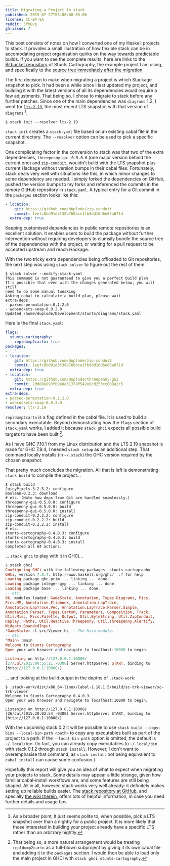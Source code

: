 ```yaml
---
title: Migrating a Project to stack
published: 2015-07-27T03:00:00-03:00
license: CC-BY-SA
reddit: 3fm8vp
gh-issue: 7
---
```


This post consists of notes on how I converted one of my Haskell
projects to stack. It provides a small illustration of how flexible
stack can be in accomodating project organisation quirks on the way
towards predictable builds.<!--more--> If you want to see the complete
results, here are links to the
[Bitbucket repository](https://bitbucket.org/duplode/stunts-cartography)
of Stunts Cartography, the example project I am using, and specifically
to the
[source tree immediately after the
migration](https://bitbucket.org/duplode/stunts-cartography/src/3eb07c44f6e2eed19591f765b14fc5fbe2b8f946).

The first decision to make when migrating a project is which Stackage
snapshot to pick. It had been a while since I last updated my project,
and building it with the latest versions of all its dependencies would
require a few adjustments. That being so, I chose to migrate to stack
before any further patches. Since one of the main dependencies was
`diagrams` 1.2, I went for [`lts-2.19`](
https://www.stackage.org/lts-2.19), the most recent LTS snapshot with
that version of `diagrams` [^why-lts].

[^why-lts]: As a broader point, it just seems polite to, when possible,
pick a LTS snapshot over than a nightly for a public project. It is
more likely that those interested in building your project already have
a specific LTS rather than an arbitrary nightly.

```
$ stack init --resolver lts-2.19
```

`stack init` creates a `stack.yaml` file based on an existing cabal file
in the current directory. The `--resolver` option can be used to pick a
specific snapshot.

One complicating factor in the conversion to stack was that two of the
extra dependencies, `threepenny-gui-0.5.0.0` (one major version behind
the current one) and `zip-conduit`, wouldn't build with the LTS snapshot
plus current Hackage without version bumps in their cabal files.
Fortunately, stack deals very well with situations like this, in which
minor changes to some dependency are needed. I simply forked the
dependencies on GitHub, pushed the version bumps to my forks and
referenced the commits in the *remote* GitHub repository in
`stack.yaml`. A typical entry for a Git commit in the `packages` section
looks like this:

``` yaml
- location:
    git: https://github.com/duplode/zip-conduit
    commit: 1eefc8bd91d5f38b760bce1fb8dd16d6e05a671d
  extra-dep: true
```

Keeping customised dependencies in public remote repositories is an
excellent solution. It enables users to build the package without
further intervention without requiring developers to clumsily bundle the
source tree of the dependencies with the project, or waiting for a pull
request to be accepted upstream and reach Hackage.

With the two tricky extra dependencies being offloaded to Git
repositories, the next step was using `stack solver` to figure out the
rest of them:

```
$ stack solver --modify-stack-yaml
This command is not guaranteed to give you a perfect build plan
It's possible that even with the changes generated below, you will still
need to do some manual tweaking
Asking cabal to calculate a build plan, please wait
extra-deps:
- parsec-permutation-0.1.2.0
- websockets-snap-0.9.2.0
Updated /home/duplode/Development/stunts/diagrams/stack.yaml
```

Here is the final `stack.yaml`:

``` yaml
flags:
  stunts-cartography:
    repldump2carto: true
packages:
- '.'
- location:
    git: https://github.com/duplode/zip-conduit
    commit: 1eefc8bd91d5f38b760bce1fb8dd16d6e05a671d
  extra-dep: true
- location:
    git: https://github.com/duplode/threepenny-gui
    commit: 2dd88e893f09e8e31378f542a9cd253cc009a2c5
  extra-dep: true
extra-deps:
- parsec-permutation-0.1.2.0
- websockets-snap-0.9.2.0
resolver: lts-2.19
```

`repldump2carto` is a flag defined in the cabal file. It is used to
build a secondary executable. Beyond demonstrating how the `flags`
section of `stack.yaml` works, I added it because `stack ghci` expects
all possible build targets to have been built [^subprojects].

[^subprojects]: That being so, a more natural arrangement would be
treating `repldump2carto` as a full-blown subproject by giving it its
own cabal file and adding it to the `packages` section. I would then be
able to load only the main project in GHCi with `stack ghci
stunts-cartography`.

As I have GHC 7.10.1 from my Linux distribution and the LTS 2.19
snapshot is made for GHC 7.8.4, I needed `stack setup` as an additional
step. That command locally installs (in `~/.stack`) the GHC version
required by the chosen snapshot.

That pretty much concludes the migration. All that is left is
demonstrating: `stack build` to compile the project...

```
$ stack build
JuicyPixels-3.2.5.2: configure
Boolean-0.2.3: download
# etc. (Note how deps from Git are handled seamlessly.)
threepenny-gui-0.5.0.0: configure
threepenny-gui-0.5.0.0: build
threepenny-gui-0.5.0.0: install
zip-conduit-0.2.2.2: configure
zip-conduit-0.2.2.2: build
zip-conduit-0.2.2.2: install
# etc.
stunts-cartography-0.4.0.3: configure
stunts-cartography-0.4.0.3: build
stunts-cartography-0.4.0.3: install
Completed all 64 actions.
```

... `stack ghci` to play with it in GHCi...

``` haskell
$ stack ghci
Configuring GHCi with the following packages: stunts-cartography
GHCi, version 7.8.4: http://www.haskell.org/ghc/  :? for help
Loading package ghc-prim ... linking ... done.
Loading package integer-gmp ... linking ... done.
Loading package base ... linking ... done.
-- etc.
Ok, modules loaded: GameState, Annotation, Types.Diagrams, Pics,
Pics.MM, Annotation.Flipbook, Annotation.LapTrace,
Annotation.LapTrace.Vec, Annotation.LapTrace.Parser.Simple,
Annotation.Parser, Types.CartoM, Parameters, Composition, Track,
Util.Misc, Pics.Palette, Output, Util.ByteString, Util.ZipConduit,
Replay, Paths, Util.Reactive.Threepenny, Util.Threepenny.Alertify,
Widgets.BoundedInput.
*GameState> :l src/Viewer.hs -- The Main module.
-- etc.
*Main> :main
Welcome to Stunts Cartography.
Open your web browser and navigate to localhost:10000 to begin.

Listening on http://127.0.0.1:10000/
[27/Jul/2015:00:55:11 -0300] Server.httpServe: START, binding to
[http://127.0.0.1:10000/]
```

... and looking at the build output in the depths of `.stack-work`:

```
$ .stack-work/dist/x86_64-linux/Cabal-1.18.1.5/build/sc-trk-viewer/sc-trk-viewer
Welcome to Stunts Cartography 0.4.0.3.
Open your web browser and navigate to localhost:10000 to begin.

Listening on http://127.0.0.1:10000/
[26/Jul/2015:20:02:54 -0300] Server.httpServe: START, binding to
[http://127.0.0.1:10000/]
```

With the upcoming stack 0.2 it will be possible to use `stack build
--copy-bins --local-bin-path <path>` to copy any executables built as
part of the project to a path. If the `--local-bin-path` option is
omitted, the default is `~/.local/bin`. (In fact, you can already copy
executables to `~/.local/bin` with stack 0.1.2 through `stack install`.
However, I don't want to overemphasise that command, as `stack install`
not being equivalent to `cabal install` can cause some confusion.)

Hopefully this report will give you an idea of what to expect when
migrating your projects to stack. Some details may appear a little
strange, given how familiar cabal-install workflows are, and some
features are still being shaped. All in all, however, stack works very
well already: it definitely makes setting up reliable builds easier.
The [stack repository at GitHub](https://github.com/commercialhaskell/stack),
and specially [the wiki therein](https://github.com/commercialhaskell/stack/wiki),
offers lots of helpful information, in case you need further details
and usage tips.
